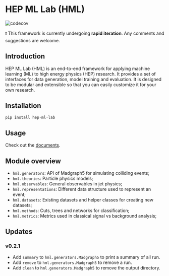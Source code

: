 # HEP ML Lab (HML)
![codecov](https://codecov.io/gh/Star9daisy/hep-ml-lab/branch/main/graph/badge.svg?token=6VWJi5ct6c)

❗ This framework is currently undergoing **rapid iteration**. Any comments and suggestions are welcome.

## Introduction
HEP ML Lab (HML) is an end-to-end framework for applying machine learning (ML)
to high energy physics (HEP) research. It provides a set of interfaces for data generation, model training and evaluation. It is designed to be modular and
extensible so that you can easily customize it for your own research.

## Installation
```python
pip install hep-ml-lab
```

## Usage
Check out the [documents](https://star9daisy.github.io/hep-ml-lab/).

## Module overview
- `hml.generators`: API of Madgraph5 for simulating colliding events;
- `hml.theories`: Particle physics models;
- `hml.observables`: General observables in jet physics;
- `hml.representations`: Different data structure used to represent an event;
- `hml.datasets`: Existing datasets and helper classes for creating new datasets;
- `hml.methods`: Cuts, trees and networks for classification;
- `hml.metrics`: Metrics used in classical signal vs background analysis;

## Updates
### v0.2.1
- Add `summary` to `hml.generators.Madgraph5` to print a summary of all run.
- Add `remove` to `hml.generators.Madgraph5` to remove a run.
- Add `clean` to `hml.generators.Madgraph5` to remove the output directory.